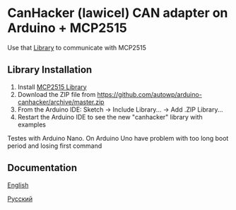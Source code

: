 # CanHacker (lawicel) CAN adapter on Arduino + MCP2515

Use that [Library](https://github.com/autowp/arduino-mcp2515) to communicate with MCP2515

## Library Installation

1. Install [MCP2515 Library](https://github.com/autowp/arduino-mcp2515)
2. Download the ZIP file from https://github.com/autowp/arduino-canhacker/archive/master.zip
3. From the Arduino IDE: Sketch -> Include Library... -> Add .ZIP Library...
4. Restart the Arduino IDE to see the new "canhacker" library with examples

Testes with Arduino Nano.
On Arduino Uno have problem with too long boot period and losing first command

## Documentation

[English](docs/en/)

[Русский](docs/ru/)